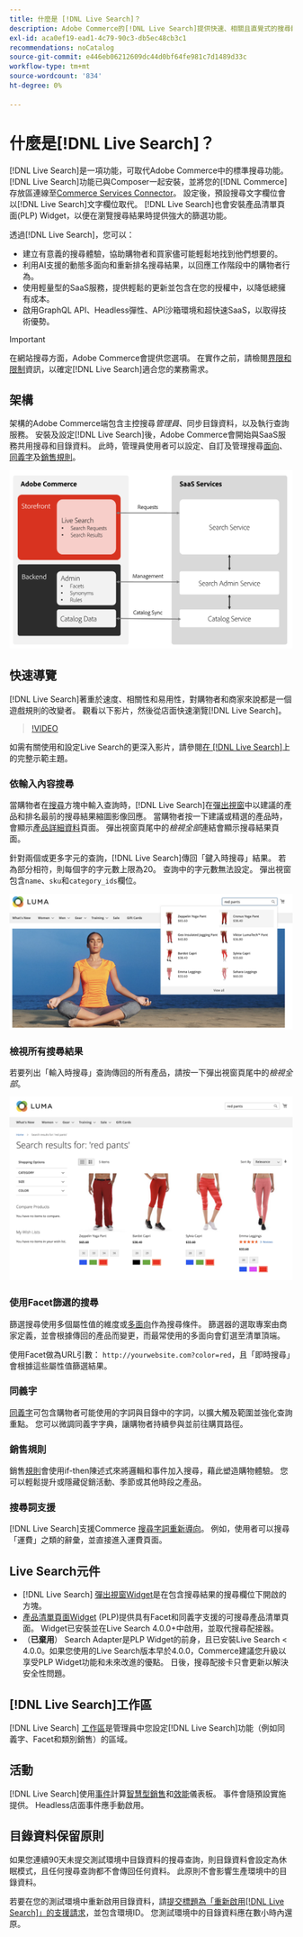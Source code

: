 ```yaml
---
title: 什麼是 [!DNL Live Search]？
description: Adobe Commerce的[!DNL Live Search]提供快速、相關且直覺式的搜尋體驗。
exl-id: aca0ef19-ead1-4c79-90c3-db5ec48cb3c1
recommendations: noCatalog
source-git-commit: e446eb06212609dc44d0bf64fe981c7d1489d33c
workflow-type: tm+mt
source-wordcount: '834'
ht-degree: 0%

---
```


# 什麼是[!DNL Live Search]？

[!DNL Live Search]是一項功能，可取代Adobe Commerce中的標準搜尋功能。 [!DNL Live Search]功能已與Composer一起安裝，並將您的[!DNL Commerce]存放區連線至[Commerce Services Connector](../landing/saas.md)。 設定後，預設搜尋文字欄位會以[!DNL Live Search]文字欄位取代。 [!DNL Live Search]也會安裝產品清單頁面(PLP) Widget，以便在瀏覽搜尋結果時提供強大的篩選功能。

透過[!DNL Live Search]，您可以：

- 建立有意義的搜尋體驗，協助購物者和買家儘可能輕鬆地找到他們想要的。
- 利用AI支援的動態多面向和重新排名搜尋結果，以回應工作階段中的購物者行為。
- 使用輕量型的SaaS服務，提供輕鬆的更新並包含在您的授權中，以降低總擁有成本。
- 啟用GraphQL API、Headless彈性、API沙箱環境和超快速SaaS，以取得技術優勢。

>[!IMPORTANT]
>
>在網站搜尋方面，Adobe Commerce會提供您選項。 在實作之前，請檢閱[界限和限制](boundaries-limits.md)資訊，以確定[!DNL Live Search]適合您的業務需求。

## 架構

架構的Adobe Commerce端包含主控搜尋&#x200B;*管理員*、同步目錄資料，以及執行查詢服務。 安裝及設定[!DNL Live Search]後，Adobe Commerce會開始與SaaS服務共用搜尋和目錄資料。 此時，管理員使用者可以設定、自訂及管理搜尋[面向](facets.md)、[同義字](synonyms.md)及[銷售規則](category-merch.md)。

![即時搜尋資料流程](assets/ls-cs-data-flow.png)

## 快速導覽

[!DNL Live Search]著重於速度、相關性和易用性，對購物者和商家來說都是一個遊戲規則的改變者。 觀看以下影片，然後從店面快速瀏覽[!DNL Live Search]。

>[!VIDEO](https://video.tv.adobe.com/v/3418797?learn=on)

如需有關使用和設定Live Search的更深入影片，請參閱[在 [!DNL Live Search]](https://experienceleague.adobe.com/en/docs/commerce-learn/tutorials/getting-started/capabilities/live-search-full-demonstration)上的完整示範主題。

### 依輸入內容搜尋

當購物者在[搜尋](https://experienceleague.adobe.com/en/docs/commerce-admin/catalog/catalog/search/search)方塊中輸入查詢時，[!DNL Live Search]在[彈出視窗](storefront-popover.md)中以建議的產品和排名最前的搜尋結果縮圖影像回應。 當購物者按一下建議或精選的產品時，會顯示[產品詳細資料](https://experienceleague.adobe.com/en/docs/commerce-admin/start/storefront/storefront)頁面。 彈出視窗頁尾中的&#x200B;_檢視全部_&#x200B;連結會顯示搜尋結果頁面。

針對兩個或更多字元的查詢，[!DNL Live Search]傳回「鍵入時搜尋」結果。 若為部分相符，則每個字的字元數上限為20。 查詢中的字元數無法設定。 彈出視窗包含`name`、`sku`和`category_ids`欄位。

![店面範例 — 在您輸入時搜尋](assets/storefront-search-as-you-type.png)

### 檢視所有搜尋結果

若要列出「輸入時搜尋」查詢傳回的所有產品，請按一下彈出視窗頁尾中的&#x200B;_檢視全部_。

![店面範例 — 價格Facet](assets/storefront-view-all-search-results.png)

### 使用Facet篩選的搜尋

篩選搜尋使用多個屬性值的維度或[多面向](facets.md)作為搜尋條件。 篩選器的選取專案由商家定義，並會根據傳回的產品而變更，而最常使用的多面向會釘選至清單頂端。

使用Facet做為URL引數： `http://yourwebsite.com?color=red`，且「即時搜尋」會根據這些屬性值篩選結果。

### 同義字

[同義字](synonyms.md)可包含購物者可能使用的字詞與目錄中的字詞，以擴大觸及範圍並強化查詢重點。 您可以微調同義字字典，讓購物者持續參與並前往購買路徑。

### 銷售規則

銷售[規則](rules.md)會使用if-then陳述式來將邏輯和事件加入搜尋，藉此塑造購物體驗。 您可以輕鬆提升或隱藏促銷活動、季節或其他時段之產品。

### 搜尋詞支援

[!DNL Live Search]支援Commerce [搜尋字詞重新導向](https://experienceleague.adobe.com/en/docs/commerce-admin/catalog/catalog/search/search-terms)。 例如，使用者可以搜尋「運費」之類的辭彙，並直接進入運費頁面。

## Live Search元件

- [!DNL Live Search] [彈出視窗Widget](storefront-popover.md)是在包含搜尋結果的搜尋欄位下開啟的方塊。
- [產品清單頁面Widget](plp-styling.md) (PLP)提供具有Facet和同義字支援的可搜尋產品清單頁面。 Widget已安裝並在Live Search 4.0.0+中啟用，並取代搜尋配接器。
- （**已棄用**） Search Adapter是PLP Widget的前身，且已安裝Live Search &lt; 4.0.0。如果您使用的Live Search版本早於4.0.0，Commerce建議您升級以享受PLP Widget功能和未來改進的優點。 日後，搜尋配接卡只會更新以解決安全性問題。

## [!DNL Live Search]工作區

[!DNL Live Search] [工作區](workspace.md)是管理員中您設定[!DNL Live Search]功能（例如同義字、Facet和類別銷售）的區域。

## 活動

[!DNL Live Search]使用[事件](events.md)計算[智慧型銷售](category-merch.md)和[效能](performance.md)儀表板。 事件會隨預設實施提供。 Headless店面事件應手動啟用。

## 目錄資料保留原則

如果您連續90天未提交測試環境中目錄資料的搜尋查詢，則目錄資料會設定為休眠模式，且任何搜尋查詢都不會傳回任何資料。 此原則不會影響生產環境中的目錄資料。

若要在您的測試環境中重新啟用目錄資料，請[提交標題為「重新啟用[!DNL Live Search]」的支援請求](https://experienceleague.adobe.com/en/docs/commerce-knowledge-base/kb/help-center-guide/magento-help-center-user-guide#experience-league-start-page)，並包含環境ID。 您測試環境中的目錄資料應在數小時內還原。
